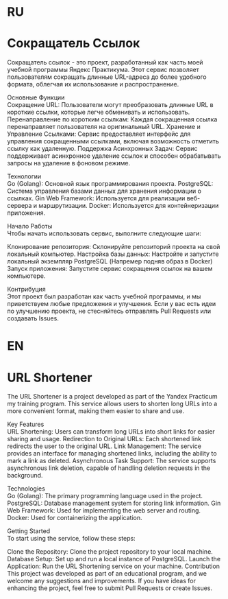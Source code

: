 # RU
# Сокращатель Ссылок  
Сокращатель ссылок - это проект, разработанный как часть моей учебной программы Яндекс Практикума. Этот сервис позволяет пользователям сокращать длинные URL-адреса до более удобного формата, облегчая их использование и распространение.

Основные Функции  
Сокращение URL: Пользователи могут преобразовать длинные URL в короткие ссылки, которые легче обменивать и использовать.
Перенаправление по коротким ссылкам: Каждая сокращенная ссылка перенаправляет пользователя на оригинальный URL.
Хранение и Управление Ссылками: Сервис предоставляет интерфейс для управления сокращенными ссылками, включая возможность отметить ссылку как удаленную.
Поддержка Асинхронных Задач: Сервис поддерживает асинхронное удаление ссылок и способен обрабатывать запросы на удаление в фоновом режиме.

Технологии  
Go (Golang): Основной язык программирования проекта.
PostgreSQL: Система управления базами данных для хранения информации о ссылках.
Gin Web Framework: Используется для реализации веб-сервера и маршрутизации.
Docker: Используется для контейнеризации приложения.

Начало Работы  
Чтобы начать использовать сервис, выполните следующие шаги:

Клонирование репозитория: Склонируйте репозиторий проекта на свой локальный компьютер.
Настройка базы данных: Настройте и запустите локальный экземпляр PostgreSQL (Напремер подняв образ в Docker)
Запуск приложения: Запустите сервис сокращения ссылок на вашем компьютере.

Контрибуция  
Этот проект был разработан как часть учебной программы, и мы приветствуем любые предложения и улучшения. Если у вас есть идеи по улучшению проекта, не стесняйтесь отправлять Pull Requests или создавать Issues.


# EN
# URL Shortener  
The URL Shortener is a project developed as part of the Yandex Practicum my training program. This service allows users to shorten long URLs into a more convenient format, making them easier to share and use.

Key Features  
URL Shortening: Users can transform long URLs into short links for easier sharing and usage.
Redirection to Original URLs: Each shortened link redirects the user to the original URL.
Link Management: The service provides an interface for managing shortened links, including the ability to mark a link as deleted.
Asynchronous Task Support: The service supports asynchronous link deletion, capable of handling deletion requests in the background.

Technologies  
Go (Golang): The primary programming language used in the project.
PostgreSQL: Database management system for storing link information.
Gin Web Framework: Used for implementing the web server and routing.
Docker: Used for containerizing the application.

Getting Started  
To start using the service, follow these steps:

Clone the Repository: Clone the project repository to your local machine.
Database Setup: Set up and run a local instance of PostgreSQL.
Launch the Application: Run the URL Shortening service on your machine.
Contribution
This project was developed as part of an educational program, and we welcome any suggestions and improvements. If you have ideas for enhancing the project, feel free to submit Pull Requests or create Issues.
